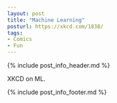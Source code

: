 ```yaml
---
layout: post
title: "Machine Learning"
posturl: https://xkcd.com/1838/
tags:
- Comics
- Fun
---
```


{% include post_info_header.md %}

XKCD on ML.

<!--more-->
{% include post_info_footer.md %}
